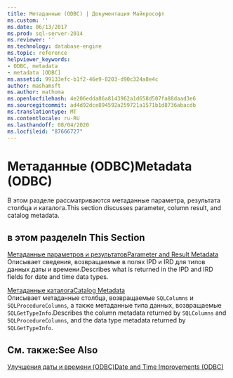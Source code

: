 ```yaml
---
title: Метаданные (ODBC) | Документация Майкрософт
ms.custom: ''
ms.date: 06/13/2017
ms.prod: sql-server-2014
ms.reviewer: ''
ms.technology: database-engine
ms.topic: reference
helpviewer_keywords:
- ODBC, metadata
- metadata [ODBC]
ms.assetid: 99133efc-b1f2-46e9-8203-d90c324a8e4c
author: mashamsft
ms.author: mathoma
ms.openlocfilehash: 4e206edda86a8143962a1d658d507fa88daad3e6
ms.sourcegitcommit: ad4d92dce894592a259721a1571b1d8736abacdb
ms.translationtype: MT
ms.contentlocale: ru-RU
ms.lasthandoff: 08/04/2020
ms.locfileid: "87666727"
---
```

# <a name="metadata-odbc"></a><span data-ttu-id="a141f-102">Метаданные (ODBC)</span><span class="sxs-lookup"><span data-stu-id="a141f-102">Metadata (ODBC)</span></span>
  <span data-ttu-id="a141f-103">В этом разделе рассматриваются метаданные параметра, результата столбца и каталога.</span><span class="sxs-lookup"><span data-stu-id="a141f-103">This section discusses parameter, column result, and catalog metadata.</span></span>  
  
## <a name="in-this-section"></a><span data-ttu-id="a141f-104">в этом разделе</span><span class="sxs-lookup"><span data-stu-id="a141f-104">In This Section</span></span>  
 [<span data-ttu-id="a141f-105">Метаданные параметров и результатов</span><span class="sxs-lookup"><span data-stu-id="a141f-105">Parameter and Result Metadata</span></span>](../../relational-databases/native-client-odbc-date-time/metadata-parameter-and-result.md)  
 <span data-ttu-id="a141f-106">Описывает сведения, возвращаемые в полях IPD и IRD для типов данных даты и времени.</span><span class="sxs-lookup"><span data-stu-id="a141f-106">Describes what is returned in the IPD and IRD fields for date and time data types.</span></span>  
  
 [<span data-ttu-id="a141f-107">Метаданные каталога</span><span class="sxs-lookup"><span data-stu-id="a141f-107">Catalog Metadata</span></span>](../../relational-databases/native-client-odbc-date-time/metadata-catalog.md)  
 <span data-ttu-id="a141f-108">Описывает метаданные столбца, возвращаемые `SQLColumns` и `SQLProcedureColumns`, а также метаданные типа данных, возвращаемые `SQLGetTypeInfo`.</span><span class="sxs-lookup"><span data-stu-id="a141f-108">Describes the column metadata returned by `SQLColumns` and `SQLProcedureColumns`, and the data type metadata returned by `SQLGetTypeInfo`.</span></span>  
  
## <a name="see-also"></a><span data-ttu-id="a141f-109">См. также:</span><span class="sxs-lookup"><span data-stu-id="a141f-109">See Also</span></span>  
 [<span data-ttu-id="a141f-110">Улучшения даты и времени &#40;ODBC&#41;</span><span class="sxs-lookup"><span data-stu-id="a141f-110">Date and Time Improvements &#40;ODBC&#41;</span></span>](../../relational-databases/native-client-odbc-date-time/date-and-time-improvements-odbc.md)  
  
  
